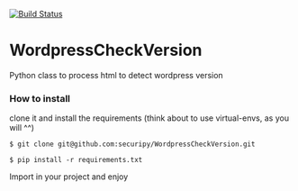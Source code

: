 [![Build Status](https://travis-ci.org/securipy/WordpressCheckVersion.svg?branch=master)](https://travis-ci.org/securipy/WordpressCheckVersion)

# WordpressCheckVersion
Python class to process html to detect wordpress version

### How to install

clone it and install the requirements (think about to use virtual-envs, as you will ^^)

```
$ git clone git@github.com:securipy/WordpressCheckVersion.git

$ pip install -r requirements.txt

```

Import in your project and enjoy
